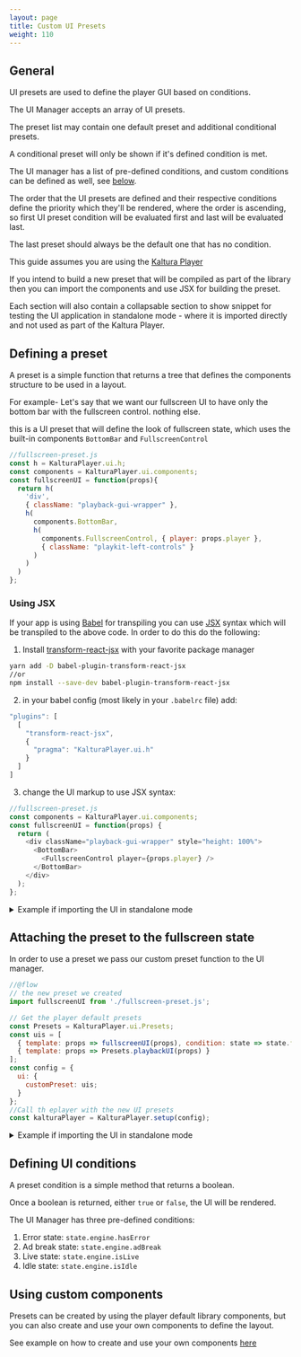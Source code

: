 ```yaml
---
layout: page
title: Custom UI Presets 
weight: 110
---
```


## General

UI presets are used to define the player GUI based on conditions.

The UI Manager accepts an array of UI presets.

The preset list may contain one default preset and additional conditional presets.

A conditional preset will only be shown if it's defined condition is met.

The UI manager has a list of pre-defined conditions, and custom conditions can be defined as well, see [below](#defining-ui-conditions).

The order that the UI presets are defined and their respective conditions define the priority which they'll be rendered, where the order is ascending, so first UI preset condition will be evaluated first and last will be evaluated last.

The last preset should always be the default one that has no condition.

This guide assumes you are using the [Kaltura Player](https://developer.kaltura.com/player/web)

If you intend to build a new preset that will be compiled as part of the library then you can import the components and use JSX for building the preset.

Each section will also contain a collapsable section to show snippet for testing the UI application in standalone mode - where it is imported directly and not used as part of the Kaltura Player.

## Defining a preset

A preset is a simple function that returns a tree that defines the components structure to be used in a layout.

For example- Let's say that we want our fullscreen UI to have only the bottom bar with the fullscreen control. nothing else.

this is a UI preset that will define the look of fullscreen state, which uses the built-in components `BottomBar` and `FullscreenControl`

```javascript
//fullscreen-preset.js
const h = KalturaPlayer.ui.h;
const components = KalturaPlayer.ui.components;
const fullscreenUI = function(props){
  return h(
    'div',
    { className: "playback-gui-wrapper" },
    h(
      components.BottomBar,
      h(
        components.FullscreenControl, { player: props.player },
        { className: "playkit-left-controls" }
      )
    )
  )
};
```

### Using JSX

If your app is using [Babel] for transpiling you can use [JSX] syntax which will be transpiled to the above code.
In order to do this do the following:

1.  Install [transform-react-jsx](https://www.npmjs.com/package/babel-plugin-transform-react-jsx) with your favorite package manager

```bash
yarn add -D babel-plugin-transform-react-jsx
//or
npm install --save-dev babel-plugin-transform-react-jsx
```

2.  in your babel config (most likely in your `.babelrc` file) add:

```javascript
"plugins": [
  [
    "transform-react-jsx",
    {
      "pragma": "KalturaPlayer.ui.h"
    }
  ]
]
```

3.  change the UI markup to use JSX syntax:

```javascript
//fullscreen-preset.js
const components = KalturaPlayer.ui.components;
const fullscreenUI = function(props) {
  return (
    <div className="playback-gui-wrapper" style="height: 100%">
      <BottomBar>
        <FullscreenControl player={props.player} />
      </BottomBar>
    </div>
  );
};
```

[jsx]: https://reactjs.org/docs/jsx-in-depth.html
[babel]: http://babeljs.io/

<details>
  <summary>Example if importing the UI in standalone mode</summary>

```javascript
//fullscreen-preset.js
//@flow
import { h, BottomBar, FullscreenControl  } from 'playkit-js-ui';

export default function fullscreenUI(props: any) {
return (
<div className='playback-gui-wrapper' style='height: 100%'>
<BottomBar>
<FullscreenControl player={props.player} />
</BottomBar>
</div>
)
}

````
</details>

## Attaching the preset to the fullscreen state
In order to use a preset we pass our custom preset function to the UI manager.

```javascript
//@flow
// the new preset we created
import fullscreenUI from './fullscreen-preset.js';

// Get the player default presets
const Presets = KalturaPlayer.ui.Presets;
const uis = [
  { template: props => fullscreenUI(props), condition: state => state.fullscreen.fullscreen },
  { template: props => Presets.playbackUI(props) }
];
const config = {
  ui: {
    customPreset: uis;
  }
};
//Call th eplayer with the new UI presets
const kalturaPlayer = KalturaPlayer.setup(config);
````

<details>
  <summary>Example if importing the UI in standalone mode</summary>

```javascript
//@flow
import { default as PlaykitUI, Presets } from 'playkit-js-ui';

// the new preset we created
import fullscreenUI from './fullscreen-preset.js';

function buildUI(player: Player, config: Object): void {
const uis = [
{ template: props => fullscreenUI(props), condition: state => state.fullscreen.fullscreen },
{ template: props => Presets.playbackUI(props) }
];

let playerUIManager = new PlaykitUI(player, config);
playerUIManager.buildCustomUI(uis);
}

```
</details>

## Defining UI conditions
A preset condition is a simple method that returns a boolean.

Once a boolean is returned, either `true` or `false`, the UI will be rendered.

The UI Manager has three pre-defined conditions:
1. Error state: `state.engine.hasError`
2. Ad break state: `state.engine.adBreak`
3. Live state: `state.engine.isLive`
4. Idle state: `state.engine.isIdle`

## Using custom components
Presets can be created by using the player default library components, but you can also create and use your own components to define the layout.

See example on how to create and use your own components [here](https://developer.kaltura.com/player/web/ui/components)
